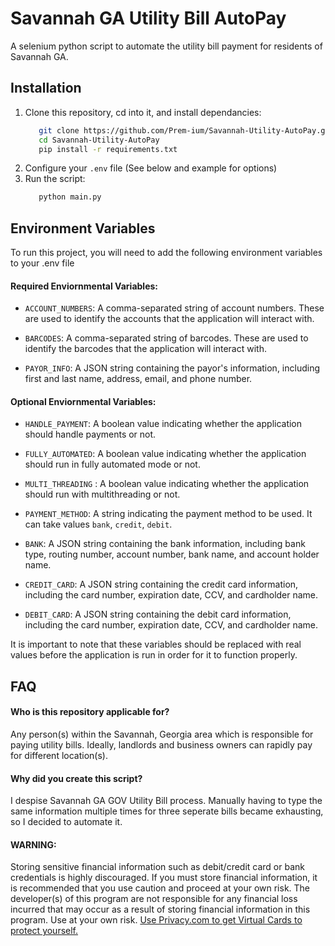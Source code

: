 
# Savannah GA Utility Bill AutoPay

A selenium python script to automate the utility bill payment for residents of Savannah GA.


## Installation

1. Clone this repository, cd into it, and install dependancies:
   ```sh
      git clone https://github.com/Prem-ium/Savannah-Utility-AutoPay.git
      cd Savannah-Utility-AutoPay
      pip install -r requirements.txt
   ```
2. Configure your `.env` file (See below and example for options)
3. Run the script:
   ```sh
      python main.py
   ```

## Environment Variables

To run this project, you will need to add the following environment variables to your .env file

#### Required Enviornmental Variables: 

- `ACCOUNT_NUMBERS`: A comma-separated string of account numbers. These are used to identify the accounts that the application will interact with.

- `BARCODES`: A comma-separated string of barcodes. These are used to identify the barcodes that the application will interact with.

- `PAYOR_INFO`: A JSON string containing the payor's information, including first and last name, address, email, and phone number.

#### Optional Enviornmental Variables: 

- `HANDLE_PAYMENT`: A boolean value indicating whether the application should handle payments or not.

- `FULLY_AUTOMATED`: A boolean value indicating whether the application should run in fully automated mode or not.

- `MULTI_THREADING` : A boolean value indicating whether the application should run with multithreading or not.

- `PAYMENT_METHOD`: A string indicating the payment method to be used. It can take values `bank`, `credit`, `debit`.

- `BANK`: A JSON string containing the bank information, including bank type, routing number, account number, bank name, and account holder name.

- `CREDIT_CARD`: A JSON string containing the credit card information, including the card number, expiration date, CCV, and cardholder name.

- `DEBIT_CARD`: A JSON string containing the debit card information, including the card number, expiration date, CCV, and cardholder name.

It is important to note that these variables should be replaced with real values before the application is run in order for it to function properly.


## FAQ

#### Who is this repository applicable for?

Any person(s) within the Savannah, Georgia area which is responsible for paying utility bills. Ideally, landlords and business owners can rapidly pay for different location(s).

#### Why did you create this script?

I despise Savannah GA GOV Utility Bill process. Manually having to type the same information multiple times for three seperate bills became exhausting, so I decided to automate it.

#### WARNING:
Storing sensitive financial information such as debit/credit card or bank credentials is highly discouraged. If you must store financial information, it is recommended that you use caution and proceed at your own risk. The developer(s) of this program are not responsible for any financial loss incurred that may occur as a result of storing financial information in this program. Use at your own risk. 
[Use Privacy.com to get Virtual Cards to protect yourself.](https://privacy.com/join/G25UX)
